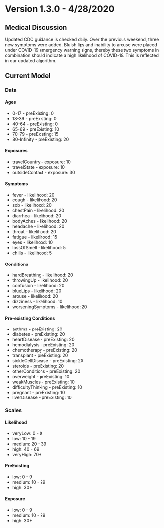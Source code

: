 # Version 1.3.0 - 4/28/2020

## Medical Discussion

Updated CDC guidance is checked daily. Over the previous weekend, three new symptoms were added. Bluish lips and inability to arouse were placed under COVID-19 emergency warning signs, thereby these two symptoms in combination should indicate a high likelihood of COVID-19. This is reflected in our updated algorithm.

## Current Model

### Data

#### Ages

- 0-17 - preExisting: 0
- 18-39 - preExisting: 0
- 40-64 - preExisting: 0
- 65-69 - preExisting: 10
- 70-79 - preExisting: 15
- 80-Infinity - preExisting: 20

#### Exposures

- travelCountry - exposure: 10
- travelState - exposure: 10
- outsideContact - exposure: 30

#### Symptoms

- fever - likelihood: 20
- cough - likelihood: 20
- sob - likelihood: 20
- chestPain - likelihood: 20
- diarrhea - likelihood: 20
- bodyAches - likelihood: 20
- headache - likelihood: 20
- throat - likelihood: 20
- fatigue - likelihood: 15
- eyes - likelihood: 10
- lossOfSmell - likelihood: 5
- chills - likelihood: 5

#### Conditions

- hardBreathing - likelihood: 20
- throwingUp - likelihood: 20
- confusion - likelihood: 20
- blueLips - likelihood: 20
- arouse - likelihood: 20
- dizziness - likelihood: 10
- worseningSymptoms - likelihood: 20

#### Pre-existing Conditions

- asthma - preExisting: 20
- diabetes - preExisting: 20
- heartDisease - preExisting: 20
- hemodialysis - preExisting: 20
- chemotherapy - preExisting: 20
- transplant - preExisting: 20
- sickleCellDisease - preExisting: 20
- steroids - preExisting: 20
- otherConditions - preExisting: 20
- overweight - preExisting: 10
- weakMuscles - preExisting: 10
- difficultyThinking - preExisting: 10
- pregnant - preExisting: 10
- liverDisease - preExisting: 10

### Scales

#### Likelihood

- veryLow: 0 - 9
- low: 10 - 19
- medium: 20 - 39
- high: 40 - 69
- veryHigh: 70+

#### PreExisting

- low: 0 - 9
- medium: 10 - 29
- high: 30+

#### Exposure

- low: 0 - 9
- medium: 10 - 29
- high: 30+
